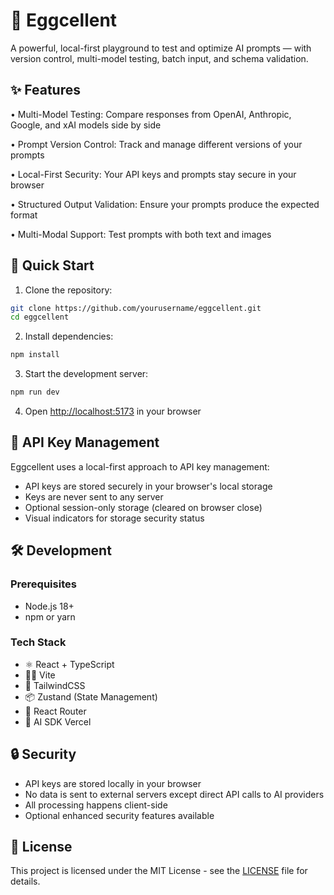 # 🥚 Eggcellent

A powerful, local-first playground to test and optimize AI prompts — with version control, multi-model testing, batch input, and schema validation.

## ✨ Features

• Multi-Model Testing: Compare responses from OpenAI, Anthropic, Google, and xAI models side by side

• Prompt Version Control: Track and manage different versions of your prompts

• Local-First Security: Your API keys and prompts stay secure in your browser

• Structured Output Validation: Ensure your prompts produce the expected format

• Multi-Modal Support: Test prompts with both text and images

## 🚀 Quick Start

1. Clone the repository:

```bash
git clone https://github.com/yourusername/eggcellent.git
cd eggcellent
```

2. Install dependencies:

```bash
npm install
```

3. Start the development server:

```bash
npm run dev
```

4. Open [http://localhost:5173](http://localhost:5173) in your browser

## 🔑 API Key Management

Eggcellent uses a local-first approach to API key management:

- API keys are stored securely in your browser's local storage
- Keys are never sent to any server
- Optional session-only storage (cleared on browser close)
- Visual indicators for storage security status

## 🛠️ Development

### Prerequisites

- Node.js 18+
- npm or yarn

### Tech Stack

- ⚛️ React + TypeScript
- 🏃‍♂️ Vite
- 🎨 TailwindCSS
- 📦 Zustand (State Management)
- 🔄 React Router
- 🧪 AI SDK Vercel

## 🔒 Security

- API keys are stored locally in your browser
- No data is sent to external servers except direct API calls to AI providers
- All processing happens client-side
- Optional enhanced security features available

## 📄 License

This project is licensed under the MIT License - see the [LICENSE](LICENSE) file for details.
